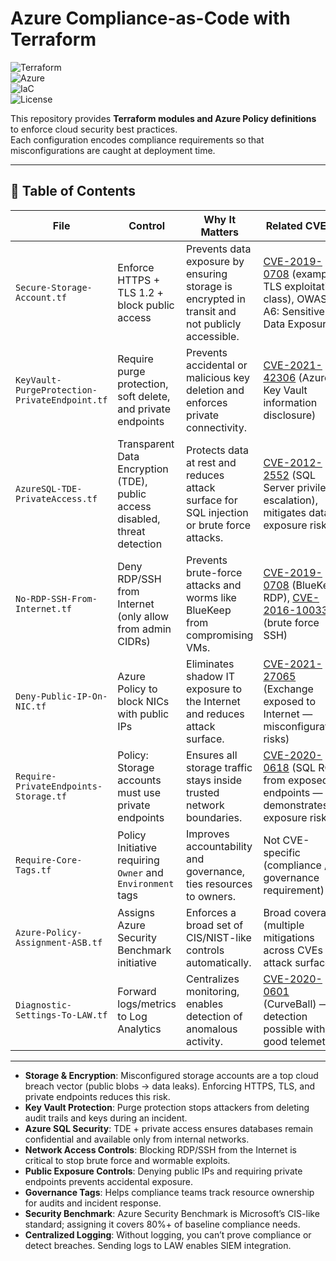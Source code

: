 # Azure Compliance-as-Code with Terraform  

![Terraform](https://img.shields.io/badge/Terraform-Azure-blue?logo=terraform)  
![Azure](https://img.shields.io/badge/Microsoft-Azure-0089D6?logo=microsoftazure&logoColor=white)  
![IaC](https://img.shields.io/badge/IaC-Infrastructure%20as%20Code-green)  
![License](https://img.shields.io/badge/License-MIT-yellow)  

This repository provides **Terraform modules and Azure Policy definitions** to enforce cloud security best practices.  
Each configuration encodes compliance requirements so that misconfigurations are caught at deployment time.  

---

## 📑 Table of Contents

| File | Control | Why It Matters | Related CVE(s) |
|------|---------|----------------|----------------|
| `Secure-Storage-Account.tf` | Enforce HTTPS + TLS 1.2 + block public access | Prevents data exposure by ensuring storage is encrypted in transit and not publicly accessible. | [CVE-2019-0708](https://cve.mitre.org/cgi-bin/cvename.cgi?name=CVE-2019-0708) (example TLS exploitation class), OWASP A6: Sensitive Data Exposure |
| `KeyVault-PurgeProtection-PrivateEndpoint.tf` | Require purge protection, soft delete, and private endpoints | Prevents accidental or malicious key deletion and enforces private connectivity. | [CVE-2021-42306](https://msrc.microsoft.com/update-guide/vulnerability/CVE-2021-42306) (Azure Key Vault information disclosure) |
| `AzureSQL-TDE-PrivateAccess.tf` | Transparent Data Encryption (TDE), public access disabled, threat detection | Protects data at rest and reduces attack surface for SQL injection or brute force attacks. | [CVE-2012-2552](https://nvd.nist.gov/vuln/detail/CVE-2012-2552) (SQL Server privilege escalation), mitigates data exposure risks |
| `No-RDP-SSH-From-Internet.tf` | Deny RDP/SSH from Internet (only allow from admin CIDRs) | Prevents brute-force attacks and worms like BlueKeep from compromising VMs. | [CVE-2019-0708](https://cve.mitre.org/cgi-bin/cvename.cgi?name=CVE-2019-0708) (BlueKeep RDP), [CVE-2016-10033](https://nvd.nist.gov/vuln/detail/CVE-2016-10033) (brute force SSH) |
| `Deny-Public-IP-On-NIC.tf` | Azure Policy to block NICs with public IPs | Eliminates shadow IT exposure to the Internet and reduces attack surface. | [CVE-2021-27065](https://msrc.microsoft.com/update-guide/vulnerability/CVE-2021-27065) (Exchange exposed to Internet — misconfiguration risks) |
| `Require-PrivateEndpoints-Storage.tf` | Policy: Storage accounts must use private endpoints | Ensures all storage traffic stays inside trusted network boundaries. | [CVE-2020-0618](https://msrc.microsoft.com/update-guide/vulnerability/CVE-2020-0618) (SQL RCE from exposed endpoints — demonstrates exposure risk) |
| `Require-Core-Tags.tf` | Policy Initiative requiring `Owner` and `Environment` tags | Improves accountability and governance, ties resources to owners. | Not CVE-specific (compliance / governance requirement) |
| `Azure-Policy-Assignment-ASB.tf` | Assigns Azure Security Benchmark initiative | Enforces a broad set of CIS/NIST-like controls automatically. | Broad coverage (multiple mitigations across CVEs & attack surfaces) |
| `Diagnostic-Settings-To-LAW.tf` | Forward logs/metrics to Log Analytics | Centralizes monitoring, enables detection of anomalous activity. | [CVE-2020-0601](https://nvd.nist.gov/vuln/detail/CVE-2020-0601) (CurveBall) — detection possible with good telemetry |

---
- **Storage & Encryption**: Misconfigured storage accounts are a top cloud breach vector (public blobs → data leaks). Enforcing HTTPS, TLS, and private endpoints reduces this risk.  
- **Key Vault Protection**: Purge protection stops attackers from deleting audit trails and keys during an incident.  
- **Azure SQL Security**: TDE + private access ensures databases remain confidential and available only from internal networks.  
- **Network Access Controls**: Blocking RDP/SSH from the Internet is critical to stop brute force and wormable exploits.  
- **Public Exposure Controls**: Denying public IPs and requiring private endpoints prevents accidental exposure.  
- **Governance Tags**: Helps compliance teams track resource ownership for audits and incident response.  
- **Security Benchmark**: Azure Security Benchmark is Microsoft’s CIS-like standard; assigning it covers 80%+ of baseline compliance needs.  
- **Centralized Logging**: Without logging, you can’t prove compliance or detect breaches. Sending logs to LAW enables SIEM integration.  
